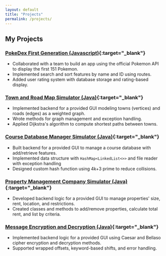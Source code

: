 ```yaml
---
layout: default
title: "Projects"
permalink: /projects/
---
```

## My Projects

### [PokeDex First Generation (Javascript)](https://github.com/MaybeTylerDo/PokeDex){:target="_blank"}
- Collaborated with a team to build an app using the official Pokemon API to display the first 151 Pokemon.
- Implemented search and sort features by name and ID using routes.
- Added user rating system with database storage and rating-based display.

### [Town and Road Map Simulator (Java)](https://github.com/NotTylerDo/repo/tree/main/DoTyler_Assignment6){:target="_blank"}
- Implemented backend for a provided GUI modeling towns (vertices) and roads (edges) as a weighted graph.
- Wrote methods for graph management and exception handling.
- Applied Dijkstra's algorithm to compute shortest paths between towns.

### [Course Database Manager Simulator (Java)](https://github.com/NotTylerDo/repo/tree/main/DoTyler_Assignment4){:target="_blank"}
- Built backend for a provided GUI to manage a course database with add/retrieve features.
- Implemented data structure with `HashMap<LinkedList<>>` and file reader with exception handling
- Designed custom hash function using 4k+3 prime to reduce collisions.

### [Property Management Company Simulator (Java)](https://github.com/NotTylerDo/MCSchool/tree/main/TDo_Project4){:target="_blank"}
- Developed backend logic for a provided GUI to manage properties' size, rent, location, and restrictions.
- Created classes and methods to add/remove properties, calculate total rent, and list by criteria.

### [Message Encryption and Decryption (Java)](https://github.com/NotTylerDo/MCSchool/tree/main/TDo_Project3){:target="_blank"}
- Implemented backend logic for a provided GUI using Caesar and Bellaso cipher encryption and decryption methods.
- Supported wrapped offsets, keyword-based shifts, and error handling.
